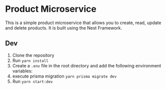 # Product Microservice
This is a simple product microservice that allows you to create, read, update and delete products. It is built using the Nest  Framework.

## Dev

1. Clone the repository
2. Run `yarn install`
3. Create a `.env` file in the root directory and add the following environment variables:
4. execute prisma migration `yarn prisma migrate dev`
5. Run `yarn start:dev`
